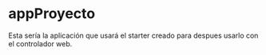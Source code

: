 # appProyecto
Esta sería la aplicación que usará el starter creado para despues usarlo con el controlador web.
